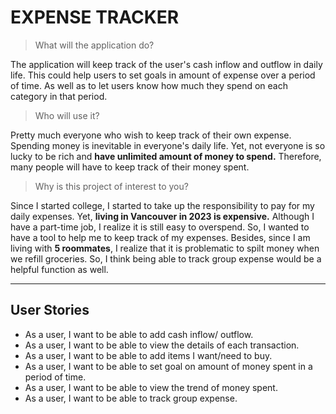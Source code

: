 # EXPENSE TRACKER

> What will the application do?

The application will keep track of the user's cash inflow and outflow in daily life. 
This could help users to set goals in amount of expense over a period of time.
As well as to let users know how much they spend on each category in that period.

> Who will use it?

Pretty much everyone who wish to keep track of their own expense. 
Spending money is inevitable in everyone's daily life. Yet, not everyone 
is so lucky to be rich and **have unlimited amount of money to spend.**
Therefore, many people will have to keep track of their money spent.

> Why is this project of interest to you?   

Since I started college, I started to take up the responsibility to pay for 
my daily expenses. Yet, **living in Vancouver in 2023 is expensive.**
Although I have a part-time job, I realize it is still easy to overspend. So, I wanted to
have a tool to help me to keep track of my expenses. Besides, since I am 
living with **5 roommates**, I realize that it is problematic to spilt money 
when we refill groceries. So, I think being able to track group expense 
would be a helpful function as well. 

*** 

## User Stories

- As a user, I want to be able to add cash inflow/ outflow. 
- As a user, I want to be able to view the details of each transaction.
- As a user, I want to be able to add items I want/need to buy.
- As a user, I want to be able to set goal on amount of money spent in a period of time. 
- As a user, I want to be able to view the trend of money spent.
- As a user, I want to be able to track group expense. 

